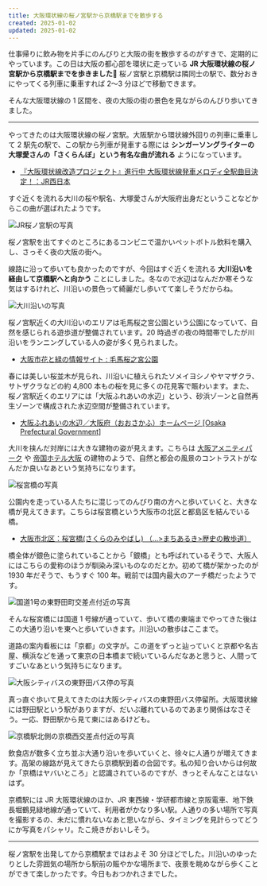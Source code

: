```yaml
---
title: 大阪環状線の桜ノ宮駅から京橋駅までを散歩する
created: 2025-01-02
updated: 2025-01-02
---
```


仕事帰りに飲み物を片手にのんびりと大阪の街を散歩するのがすきで、定期的にやっています。この日は大阪の都心部を環状に走っている **JR 大阪環状線の桜ノ宮駅から京橋駅までを歩きました🚶** 桜ノ宮駅と京橋駅は隣同士の駅で、数分おきにやってくる列車に乗車すれば 2～3 分ほどで移動できます。

そんな大阪環状線の 1 区間を、夜の大阪の街の景色を見ながらのんびり歩いてきました。

---

やってきたのは大阪環状線の桜ノ宮駅。大阪駅から環状線外回りの列車に乗車して 2 駅先の駅で、この駅から列車が発車する際には **シンガーソングライターの大塚愛さんの「さくらんぼ」という有名な曲が流れる** ようになっています。

- [『大阪環状線改造プロジェクト』進行中 大阪環状線発車メロディ全駅曲目決定！：JR西日本](https://www.westjr.co.jp/press/article/2015/03/page_6940.html)

すぐ近くを流れる大川の桜や駅名、大塚愛さんが大阪府出身だということなどからこの曲が選ばれたようです。

![JR桜ノ宮駅の写真](356821a3-c59b-4cd8-72d1-1a0e2a575e00)

桜ノ宮駅を出てすぐのところにあるコンビニで温かいペットボトル飲料を購入し、さっそく夜の大阪の街へ。

線路に沿って歩いても良かったのですが、今回はすぐ近くを流れる **大川沿いを経由して京橋駅へと向かう** ことにしました。冬なので水辺はなんだか寒そうな気はするけれど、川沿いの景色って綺麗だし歩いてて楽しそうだからね。

![大川沿いの写真](2099e1dd-5d53-4ffb-4541-813b333d6300)

桜ノ宮駅近くの大川沿いのエリアは毛馬桜之宮公園という公園になっていて、自然を感じられる遊歩道が整備されています。20 時過ぎの夜の時間帯でしたが川沿いをランニングしている人の姿が多く見られました。

- [大阪市花と緑の情報サイト : 毛馬桜之宮公園](https://www.osakapark.osgf.or.jp/kema_sakuranomiya/)

春には美しい桜並木が見られ、川沿いに植えられたソメイヨシノやヤマザクラ、サトザクラなどの約 4,800 本もの桜を見に多くの花見客で賑わいます。また、桜ノ宮駅近くのエリアには「大阪ふれあいの水辺」という、砂浜ゾーンと自然再生ゾーンで構成された水辺空間が整備されています。

- [大阪ふれあいの水辺／大阪府（おおさかふ）ホームページ [Osaka Prefectural Government]](https://www.pref.osaka.lg.jp/o130350/nishiosaka/shore/shore-oriver.html)

大川を挟んだ対岸には大きな建物の姿が見えます。こちらは [大阪アメニティパーク](http://www.oap.jp/) や [帝国ホテル大阪](https://www.imperialhotel.co.jp/osaka) の建物のようで、自然と都会の風景のコントラストがなんだか良いなあという気持ちになります。

![桜宮橋の写真](b96034fe-9869-406c-8e92-0f5d65ab5700)

公園内を走っている人たちに混じってのんびり南の方へと歩いていくと、大きな橋が見えてきます。こちらは桜宮橋という大阪市の北区と都島区を結んでいる橋。

- [大阪市北区：桜宮橋(さくらのみやばし) （…>まちあるき>歴史の散歩道）](https://www.city.osaka.lg.jp/kita/page/0000000959.html)

橋全体が銀色に塗られていることから「銀橋」とも呼ばれているそうで、大阪人にはこちらの愛称のほうが馴染み深いものなのだとか。初めて橋が架かったのが 1930 年だそうで、もうすぐ 100 年。戦前では国内最大のアーチ橋だったようです。

![国道1号の東野田町交差点付近の写真](c4229f82-f5f5-483a-1702-eee94bba2b00)

そんな桜宮橋には国道 1 号線が通っていて、歩いて橋の東端までやってきた後はこの大通り沿いを東へと歩いていきます。川沿いの散歩はここまで。

道路の案内看板には「京都」の文字が。この道をずっと辿っていくと京都や名古屋、横浜などを通って東京の日本橋まで続いているんだなあと思うと、人間ってすごいなあという気持ちになります。

![大阪シティバスの東野田バス停の写真](6066b69a-69b1-4e42-d991-b2ae2e8e1400)

真っ直ぐ歩いて見えてきたのは大阪シティバスの東野田バス停留所。大阪環状線には野田駅という駅がありますが、だいぶ離れているのであまり関係はなさそう。一応、野田駅から見て東にはあるけども。

![京橋駅北側の京橋西交差点付近の写真](00914af8-48fa-4a48-3439-5b2acec1ba00)

飲食店が数多く立ち並ぶ大通り沿いを歩いていくと、徐々に人通りが増えてきます。高架の線路が見えてきたら京橋駅到着の合図です。私の知り合いからは何故か「京橋はヤバいところ」と認識されているのですが、きっとそんなことはないはず。

京橋駅には JR 大阪環状線のほか、JR 東西線・学研都市線と京阪電車、地下鉄長堀鶴見緑地線が通っていて、利用者がかなり多い駅。人通りの多い場所で写真を撮影するの、未だに慣れないなあと思いながら、タイミングを見計らってどうにか写真をパシャリ。たこ焼きがおいしそう。

---

桜ノ宮駅を出発してから京橋駅まではおよそ 30 分ほどでした。川沿いのゆったりとした雰囲気の場所から駅前の賑やかな場所まで、夜景を眺めながら歩くことができて楽しかったです。今日もおつかれさまでした。
